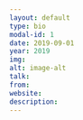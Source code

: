 ```yaml
---
layout: default
type: bio
modal-id: 1
date: 2019-09-01
year: 2019
img:
alt: image-alt
talk:
from:
website: 
description: 
---
```

